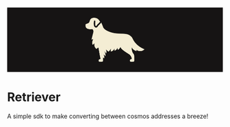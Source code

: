 ![Retriever Banner](./assets/banner.png)

# Retriever

 A simple sdk to make converting between cosmos addresses a breeze!
